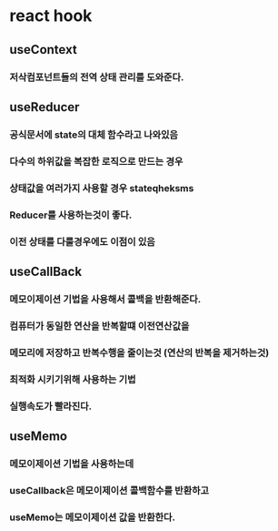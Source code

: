 # react hook

## useContext 
### 저삭컴포넌트들의 전역 상태 관리를 도와준다.

## useReducer
### 공식문서에 state의 대체 함수라고 나와있음
### 다수의 하위값을 복잡한 로직으로 만드는 경우
### 상태값을 여러가지 사용할 경우 stateqheksms
### Reducer를 사용하는것이 좋다.
### 이전 상태를 다룰경우에도 이점이 있음

## useCallBack
### 메모이제이션 기법을 사용해서 콜백을 반환해준다.
### 컴퓨터가 동일한 연산을 반복할떄 이전연산값을 
### 메모리에 저장하고 반복수행을 줄이는것 (연산의 반복을 제거하는것) 
### 최적화 시키기위해 사용하는 기법
### 실행속도가 빨라진다.

## useMemo 
### 메모이제이션 기법을 사용하는데
### useCallback은 메모이제이션 콜백함수를 반환하고 
### useMemo는 메모이제이션 값을 반환한다.